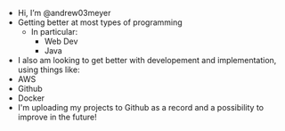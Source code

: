 - Hi, I’m @andrew03meyer
- Getting better at most types of programming
  - In particular:
    -  Web Dev
    -  Java
-  I also am looking to get better with developement and implementation, using things like:
  - AWS
  - Github
  - Docker
- I'm uploading my projects to Github as a record and a possibility to improve in the future!
<!---
andrew03meyer/andrew03meyer is a ✨ special ✨ repository because its `README.md` (this file) appears on your GitHub profile.
You can click the Preview link to take a look at your changes.
--->
